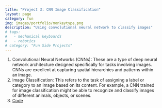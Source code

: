 ```yaml
---
title: "Project 3: CNN Image Classification"
layout: page
category: fun
img: images/portfolio/monkeytype.png
description: "Using convolutional neural network to classify images"
# tags:
#   - mechanical keyboards
#   - robotics
# category: "Fun Side Projects"
---
```


1. Convolutional Neural Networks (CNNs): These are a type of deep neural network architecture designed specifically for tasks involving images. CNNs are excellent at capturing spatial hierarchies and patterns within an image.
2. Image Classification: This refers to the task of assigning a label or category to an image based on its content. For example, a CNN trained for image classification might be able to recognize and classify images of different animals, objects, or scenes.
3. <a href="https://github.com/IvyWang845/Project-Practice-4-CNN-Image-Classification/blob/main/1_CNN_ImageClassification.ipynb">Code</a>

